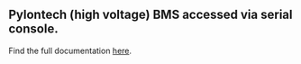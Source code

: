 ## Pylontech (high voltage) BMS accessed via serial console.

Find the full documentation [here](https://github.com/mletenay/home-assistant-pylontech).
